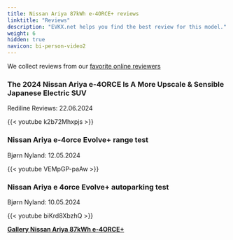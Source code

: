 ```yaml
---
title: Nissan Ariya 87kWh e-4ORCE+ reviews
linktitle: "Reviews"
description: "EVKX.net helps you find the best review for this model."
weight: 6
hidden: true
navicon: bi-person-video2
---
```

We collect reviews from our [favorite online reviewers](../../../../../guides/evreviewers/)

<div class="container text-center shadow p-2 pe-4 mb-5 bg-body-tertiary rounded border">
<h3>The 2024 Nissan Ariya e-4ORCE Is A More Upscale & Sensible Japanese Electric SUV</h3>
<p>Rediline Reviews: 22.06.2024</p>

{{< youtube k2b72Mhxpjs >}}

</div>
<div class="container text-center shadow p-2 pe-4 mb-5 bg-body-tertiary rounded border">
<h3>Nissan Ariya e-4orce Evolve+ range test</h3>
<p>Bjørn Nyland: 12.05.2024</p>

{{< youtube VEMpGP-paAw >}}

</div>
<div class="container text-center shadow p-2 pe-4 mb-5 bg-body-tertiary rounded border">
<h3>Nissan Ariya e 4orce Evolve+ autoparking test</h3>
<p>Bjørn Nyland: 10.05.2024</p>

{{< youtube biKrd8XbzhQ >}}

</div>
<div class="mt-3 mb-3">
<a href="../gallery/" class="text-decoration-none text-black">
<strong><i class="bi-arrow-left"></i>Gallery  </strong>
</a>
<a href="../" class="text-decoration-none text-black float-end">
<strong>Nissan Ariya 87kWh e-4ORCE+ <i class="bi-arrow-right"></i></strong>
</a>
</div>
